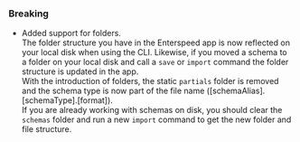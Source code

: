 ### Breaking
- Added support for folders.  
  The folder structure you have in the Enterspeed app is now reflected on your local disk when using the CLI. 
  Likewise, if you moved a schema to a folder on your local disk and call a `save` or `import` command the folder structure is updated in the app.  
  With the introduction of folders, the static `partials` folder is removed and the schema type is now part of the file name ([schemaAlias].[schemaType].[format]).  
  If you are already working with schemas on disk, you should clear the `schemas` folder and run a new `import` command to get the new folder and file structure.

